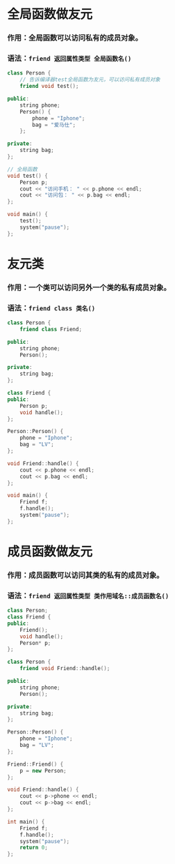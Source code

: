 # 全局函数做友元
### 作用：全局函数可以访问私有的成员对象。
### 语法：`friend 返回属性类型 全局函数名()`
```cpp
class Person {
	// 告诉编译器test全局函数为友元，可以访问私有成员对象
	friend void test();

public:
	string phone;
	Person() {
		phone = "Iphone";
		bag = "爱马仕";
	};

private:
	string bag;
};

// 全局函数
void test() {
	Person p;
	cout << "访问手机： " << p.phone << endl;
	cout << "访问包： " << p.bag << endl;
};

void main() {
	test();
	system("pause");
};
```

# 友元类
### 作用：一个类可以访问另外一个类的私有成员对象。
### 语法：`friend class 类名()`
```cpp
class Person {
	friend class Friend;

public:
	string phone;
	Person();

private:
	string bag;
};

class Friend {
public:
	Person p;
	void handle();
};

Person::Person() {
	phone = "Iphone";
	bag = "LV";
};

void Friend::handle() {
	cout << p.phone << endl;
	cout << p.bag << endl;
};

void main() {
	Friend f;
	f.handle();
	system("pause");
};
```

# 成员函数做友元
### 作用：成员函数可以访问其类的私有的成员对象。
### 语法：`friend 返回属性类型 类作用域名::成员函数名()`
```cpp
class Person;
class Friend {
public:
	Friend();
	void handle();
	Person* p;
};

class Person {
	friend void Friend::handle();

public:
	string phone;
	Person();

private:
	string bag;
};

Person::Person() {
	phone = "Iphone";
	bag = "LV";
};

Friend::Friend() {
	p = new Person;
};

void Friend::handle() {
	cout << p->phone << endl;
	cout << p->bag << endl;
};

int main() {
	Friend f;
	f.handle();
	system("pause");
	return 0;
};
```